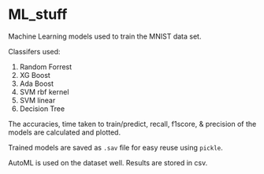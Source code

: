 # ML_stuff

Machine Learning models used to train the MNIST data set.

Classifers used: 
1. Random Forrest
2. XG Boost
3. Ada Boost
4. SVM rbf kernel
5. SVM linear
6. Decision Tree

The accuracies, time taken to train/predict, recall, f1score, & precision of the models are calculated and plotted.

Trained models are saved as ``.sav`` file for easy reuse using ``pickle``.

AutoML is used on the dataset well. Results are stored in csv.

